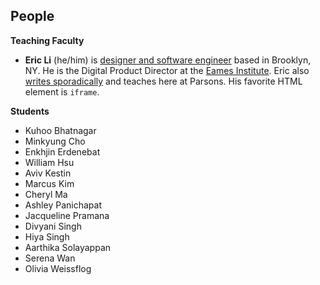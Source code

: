 ## People

**Teaching Faculty**

- **Eric Li** (he/him) is [designer and software engineer](https://eric.young.li/) based in Brooklyn, NY. He is the Digital Product Director at the [Eames Institute](https://eamesinstitute.org/). Eric also [writes sporadically](https://www.moma.org/magazine/articles/677) and teaches here at Parsons. His favorite HTML element is `iframe`.

**Students**

- Kuhoo Bhatnagar
- Minkyung Cho
- Enkhjin Erdenebat
- William Hsu
- Aviv Kestin
- Marcus Kim
- Cheryl Ma
- Ashley Panichapat
- Jacqueline Pramana
- Divyani Singh
- Hiya Singh
- Aarthika Solayappan
- Serena Wan
- Olivia Weissflog
